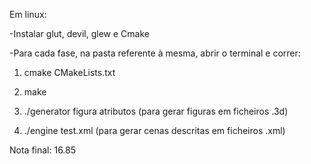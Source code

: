 Em linux:

-Instalar glut, devil, glew e Cmake

-Para cada fase, na pasta referente à mesma, abrir o terminal e correr:

  1. cmake CMakeLists.txt

  2. make
     
  3. ./generator figura atributos (para gerar figuras em ficheiros .3d)
    
  4. ./engine test.xml (para gerar cenas descritas em ficheiros .xml)

Nota final: 16.85
